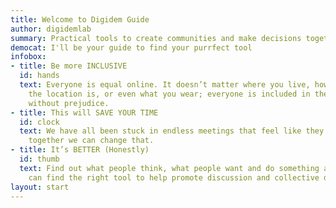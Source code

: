 ```yaml
---
title: Welcome to Digidem Guide
author: digidemlab
summary: Practical tools to create communities and make decisions together.
democat: I'll be your guide to find your purrfect tool
infobox:
- title: Be more INCLUSIVE
  id: hands
  text: Everyone is equal online. It doesn’t matter where you live, how accessible
    the location is, or even what you wear; everyone is included in the discussion
    without prejudice.
- title: This will SAVE YOUR TIME
  id: clock
  text: We have all been stuck in endless meetings that feel like they’re going nowhere;
    together we can change that.
- title: It’s BETTER (Honestly)
  id: thumb
  text: Find out what people think, what people want and do something about it. We
    can find the right tool to help promote discussion and collective decisions.
layout: start
---
```


